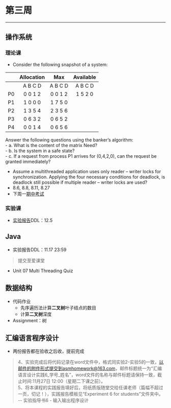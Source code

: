 # 第三周  
---  
## 操作系统  
### 理论课  
- Consider the following snapshot of a system:  
  
| |Allocation|Max|Available|  
|:------:|:------:|:------:|:------:|  
| |A B C D|A B C D|A B C D|  
|P0|0 0 1 2|0 0 1 2|1 5 2 0|  
|P1|1 0 0 0|1 7 5 0| |  
|P2|1 3 5 4|2 3 5 6| |  
|P3|0 6 3 2|0 6 5 2| |  
|P4|0 0 1 4|0 6 5 6| |  

  Answer the following questions using the banker’s algorithm:  
	- a. What is the content of the matrix Need?  
	- b. Is the system in a safe state?  
	- c. If a request from process P1 arrives for (0,4,2,0), can the request be granted immediately?  
- Assume a multithreaded application uses only reader – writer locks for synchronization. Applying the four necessary conditions for deadlock, is deadlock still possible if multiple reader – writer locks are used?  
- 8.6, 8.8, 8.11, 8.27  
- 下周一[期中考试](/Notice/Midterm.md)    

### 实验课  
- [实验报告](/Assignment/1811/第二周.md)DDL：12.5  

## Java  
- 实验报告DDL：11.17 23:59  
> 提交至爱课堂  
- Unit 07 Multi Threading Quiz  

## 数据结构  
- 代码作业  
	- 先序遍历法计算**二叉树**叶子结点的数目  
	- 计算**二叉树**深度  
- Assignment：树  

## 汇编语言程序设计  
- 两份报告都在验收之后收，提前完成  
> 4、实验完成后将代码记录在word文件中，格式同实验2-实验5的一致，以邮件的附件形式提交到asmhomework@163.com，邮件标题统一为“汇编语言设计实践6_学号_姓名”，word文件的名称与邮件标题请保持一致，截止时间:11月27日 12:00（星期二下课之前）。  
> 5、将本课程的实践报告填好后，将纸质版随堂交给任课老师（篇幅不超过一页，切记！），实践报告模板见“Experiment 6 for students”文件夹中。  
> -- 实验指导书6 - 输入输出程序设计  

